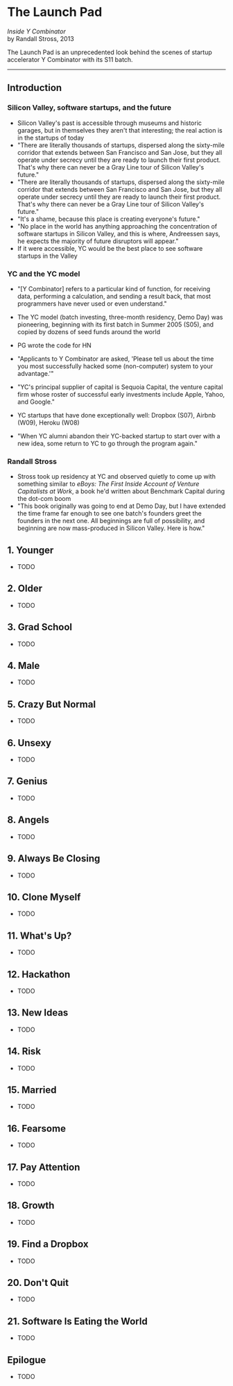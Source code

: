 # The Launch Pad
*Inside Y Combinator*<br>
by Randall Stross, 2013

The Launch Pad is an unprecedented look behind the scenes of startup accelerator Y Combinator with its S11 batch.

---

## Introduction

### Silicon Valley, software startups, and the future

- Silicon Valley's past is accessible through museums and historic garages, but in themselves they aren't that interesting; the real action is in the startups of today
- "There are literally thousands of startups, dispersed along the sixty-mile corridor that extends between San Francisco and San Jose, but they all operate under secrecy until they are ready to launch their first product. That's why there can never be a Gray Line tour of Silicon Valley's future."
- "There are literally thousands of startups, dispersed along the sixty-mile corridor that extends between San Francisco and San Jose, but they all operate under secrecy until they are ready to launch their first product. That's why there can never be a Gray Line tour of Silicon Valley's future."
- "It's a shame, because this place is creating everyone's future."
- "No place in the world has anything approaching the concentration of software startups in Silicon Valley, and this is where, Andreessen says, he expects the majority of future disruptors will appear."
- If it were accessible, YC would be the best place to see software startups in the Valley

### YC and the YC model

- "[Y Combinator] refers to a particular kind of function, for receiving data, performing a calculation, and sending a result back, that most programmers have never used or even understand."
- The YC model (batch investing, three-month residency, Demo Day) was pioneering, beginning with its first batch in Summer 2005 (S05), and copied by dozens of seed funds around the world
- PG wrote the code for HN
- "Applicants to Y Combinator are asked, 'Please tell us about the time you most successfully hacked some (non-computer) system to your advantage.'"
- "YC's principal supplier of capital is Sequoia Capital, the venture capital firm whose roster of successful early investments include Apple, Yahoo, and Google."
- YC startups that have done exceptionally well: Dropbox (S07), Airbnb (W09), Heroku (W08)

- "When YC alumni abandon their YC-backed startup to start over with a new idea, some return to YC to go through the program again."

### Randall Stross

- Stross took up residency at YC and observed quietly to come up with something similar to *eBoys: The First Inside Account of Venture Capitalists at Work*, a book he'd written about Benchmark Capital during the dot-com boom
- "This book originally was going to end at Demo Day, but I have extended the time frame far enough to see one batch's founders greet the founders in the next one. All beginnings are full of possibility, and beginning are now mass-produced in Silicon Valley. Here is how."

## 1. Younger

- TODO

## 2. Older

- TODO

## 3. Grad School

- TODO

## 4. Male

- TODO

## 5. Crazy But Normal

- TODO

## 6. Unsexy

- TODO

## 7. Genius

- TODO

## 8. Angels

- TODO

## 9. Always Be Closing

- TODO

## 10. Clone Myself

- TODO

## 11. What's Up?

- TODO

## 12. Hackathon

- TODO

## 13. New Ideas

- TODO

## 14. Risk

- TODO

## 15. Married

- TODO

## 16. Fearsome

- TODO

## 17. Pay Attention

- TODO

## 18. Growth

- TODO

## 19. Find a Dropbox

- TODO

## 20. Don't Quit

- TODO

## 21. Software Is Eating the World

- TODO

## Epilogue

- TODO
